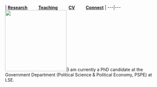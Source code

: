 
  | [**Research**](Research.md) &nbsp; &nbsp; &nbsp; &nbsp; [**Teaching**](Teaching.md) &nbsp; &nbsp; &nbsp; &nbsp; [**CV**](CV.pdf) &nbsp; &nbsp; &nbsp; &nbsp; [**Connect**](Connect.md) |
---|---
<img src="sehoof.jpg" width="200">|I am currently a PhD candidate at the Government Department (Political Science & Political Economy, PSPE) at LSE.



